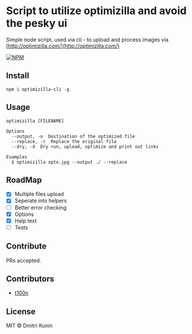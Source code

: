 # Script to utilize optimizilla and avoid the pesky ui

Simple node script, used via cli - to upload and process images via [http://optimizilla.com/](http://optimizilla.com/)

[![NPM](https://nodei.co/npm/optimizilla-cli.png?downloads=true)](https://nodei.co/npm/optimizilla-cli/)

## Install

    npm i optimizilla-cli -g

## Usage


    optimizilla [FILENAME]

    Options
      --output, -o  Destination of the optimized file
      --replace, -r  Replace the original file
      --dry, -d  Dry run, upload, optimize and print out links

    Examples
      $ optimizilla xpto.jpg --output ./ --replace

## RoadMap

- [x] Multiple files upload
- [x] Seperate into helpers
- [ ] Better error checking
- [x] Options
- [x] Help text
- [ ] Tests

## Contribute

PRs accepted.

## Contributors

- [t100n](https://github.com/t100n)

## License

MIT © Dmitri Kunin
